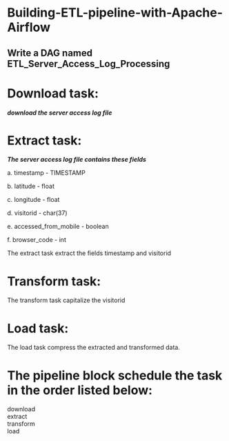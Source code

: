 # Building-ETL-pipeline-with-Apache-Airflow
## Write a DAG named ETL_Server_Access_Log_Processing
# Download task:
***download the server access log file***
# Extract task:
***The server access log file contains these fields*** 

a. timestamp - TIMESTAMP

b. latitude - float

c. longitude - float

d. visitorid - char(37)

e. accessed_from_mobile - boolean

f. browser_code - int

The extract task  extract the fields timestamp and visitorid
# Transform task:
The transform task capitalize the visitorid
# Load task:
The load task compress the extracted and transformed data.

# The pipeline block schedule the task in the order listed below:
download  
extract  
transform  
load

